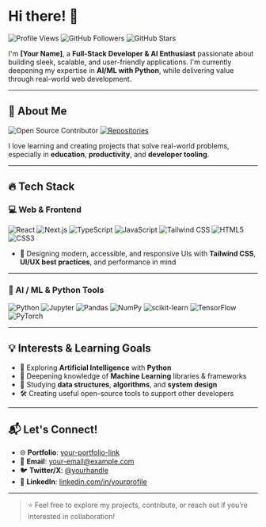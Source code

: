 # Hi there! 👋

![Profile Views](https://komarev.com/ghpvc/?username=your-username&color=blueviolet&style=for-the-badge)
![GitHub Followers](https://img.shields.io/github/followers/your-username?style=for-the-badge&color=blue)
![GitHub Stars](https://img.shields.io/github/stars/your-username?style=for-the-badge&color=yellow)

I'm **[Your Name]**, a **Full-Stack Developer & AI Enthusiast** passionate about building sleek, scalable, and user-friendly applications. I'm currently deepening my expertise in **AI/ML with Python**, while delivering value through real-world web development.

---

## 🙂 About Me

![Open Source Contributor](https://img.shields.io/badge/Open%20Source-Contributor-brightgreen?style=for-the-badge&color=brightgreen)
[![Repositories](https://img.shields.io/badge/My%20Repositories-%F0%9F%93%96-blue?style=for-the-badge)](https://github.com/your-username?tab=repositories)

I love learning and creating projects that solve real-world problems, especially in **education**, **productivity**, and **developer tooling**.

---

## 🔥 Tech Stack

### 💻 Web & Frontend
![React](https://img.shields.io/badge/react-%2320232a.svg?style=for-the-badge&logo=react&logoColor=%2361DAFB)
![Next.js](https://img.shields.io/badge/next-black?style=for-the-badge&logo=next.js&logoColor=white)
![TypeScript](https://img.shields.io/badge/typescript-%23007ACC.svg?style=for-the-badge&logo=typescript&logoColor=white)
![JavaScript](https://img.shields.io/badge/javascript-%23323330.svg?style=for-the-badge&logo=javascript&logoColor=%23F7DF1E)
![Tailwind CSS](https://img.shields.io/badge/tailwindcss-%2338B2AC.svg?style=for-the-badge&logo=tailwind-css&logoColor=white)
![HTML5](https://img.shields.io/badge/html5-%23E34F26.svg?style=for-the-badge&logo=html5&logoColor=white)
![CSS3](https://img.shields.io/badge/css3-%231572B6.svg?style=for-the-badge&logo=css3&logoColor=white)

- 🎨 Designing modern, accessible, and responsive UIs with **Tailwind CSS**, **UI/UX best practices**, and performance in mind

---

### 🧠 AI / ML & Python Tools
![Python](https://img.shields.io/badge/python-%2314354C.svg?style=for-the-badge&logo=python&logoColor=white)
![Jupyter](https://img.shields.io/badge/jupyter-%23F37626.svg?style=for-the-badge&logo=jupyter&logoColor=white)
![Pandas](https://img.shields.io/badge/pandas-%23150458.svg?style=for-the-badge&logo=pandas&logoColor=white)
![NumPy](https://img.shields.io/badge/numpy-%23013243.svg?style=for-the-badge&logo=numpy&logoColor=white)
![scikit-learn](https://img.shields.io/badge/scikit--learn-%23F7931E.svg?style=for-the-badge&logo=scikit-learn&logoColor=white)
![TensorFlow](https://img.shields.io/badge/tensorflow-%23FF6F00.svg?style=for-the-badge&logo=tensorflow&logoColor=white)
![PyTorch](https://img.shields.io/badge/pytorch-%23EE4C2C.svg?style=for-the-badge&logo=pytorch&logoColor=white)

---

## 💡 Interests & Learning Goals

- 🤖 Exploring **Artificial Intelligence** with **Python**
- 📘 Deepening knowledge of **Machine Learning** libraries & frameworks
- 🧠 Studying **data structures**, **algorithms**, and **system design**
- 🛠 Creating useful open-source tools to support other developers

---

## 📬 Let's Connect!

- 🌐 **Portfolio**: [your-portfolio-link](https://your-portfolio.vercel.app)
- 📧 **Email**: [your-email@example.com](mailto:your-email@example.com)
- 🐦 **Twitter/X**: [@yourhandle](https://twitter.com/yourhandle)
- 💼 **LinkedIn**: [linkedin.com/in/yourprofile](https://linkedin.com/in/yourprofile)

---

> ⭐ Feel free to explore my projects, contribute, or reach out if you’re interested in collaboration!
